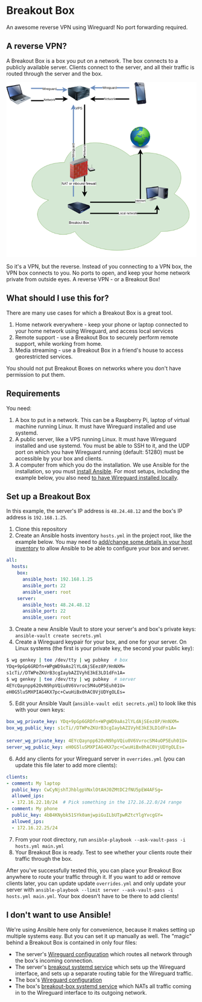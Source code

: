 # Breakout Box
An awesome reverse VPN using Wireguard! No port forwarding required.

## A reverse VPN?

A Breakout Box is a box you put on a network. The box connects to a publicly available server. Clients connect to the server, and all their traffic is routed through the server and the box. 

![Diagram of how a Breakout Box works](docs/breakoutbox.png)

So it's a VPN, but the reverse. Instead of you connecting to a VPN box, the VPN box connects to you. No ports to open, and keep your home network private from outside eyes. A reverse VPN - or a Breakout Box!



## What should I use this for?
There are many use cases for which a Breakout Box is a great tool.

1. Home network everywhere - keep your phone or laptop connected to your home network using Wireguard, and access local services
2. Remote support - use a Breakout Box to securely perform remote support, while working from home.
3. Media streaming - use a Breakout Box in a friend's house to access georestricted services.

You should not put Breakout Boxes on networks where you don't have permission to put them.

## Requirements
You need:

1. A box to put in a network. This can be a Raspberry Pi, laptop of virtual machine running Linux. It must have Wireguard installed and use systemd.
2. A public server, like a VPS running Linux. It must have Wireguard installed and use systemd. You must be able to SSH to it, and the UDP port on which you have Wireguard running (default: 51280) must be accessible by your box and clients.
3. A computer from which you do the installation. We use Ansible for the installation, so you must [install Ansible](https://docs.ansible.com/ansible/latest/installation_guide/intro_installation.html). For most setups, including the example below, you also need [to have Wireguard installed locally](https://www.wireguard.com/install/).

## Set up a Breakout Box
In this example, the server's IP address is `48.24.48.12` and the box's IP address is `192.168.1.25`.

1. Clone this repository
2. Create an Ansible hosts inventory `hosts.yml` in the project root, like the example below. You may need to [add/change some details in your host inventory](https://docs.ansible.com/ansible/latest/user_guide/intro_inventory.html) to allow Ansible to be able to configure your box and server.
```yaml
all:
  hosts:
    box:
      ansible_host: 192.168.1.25
      ansible_port: 22
      ansible_user: root
    server:
      ansible_host: 48.24.48.12
      ansible_port: 22
      ansible_user: root
```

3. Create a new Ansible Vault to store your server's and box's private keys: `ansible-vault create secrets.yml`
4. Create a Wireguard keypair for your box, and one for your server. On Linux systems (the first is your private key, the second your public key):
```sh
$ wg genkey | tee /dev/tty | wg pubkey  # box
YDq+9pGp6GRDfn+WPgWD9aAs2lYLdAjSEez8P/HnNXM=
s1cTi//DTWPeZKUrB3cgIaybAZIVyhE3kE3LD1dFn1A=
$ wg genkey | tee /dev/tty | wg pubkey  # server
4EYcQaynpp62OvN9hpVQiu0V6VvrocSM4uOP5Euh01U=
eH0G5luSMXPIAG4KX7pc+CwuHiBx0hAC0VjUDYgOLEs=
```
5. Edit your Ansible Vault (`ansible-vault edit secrets.yml`) to look like this with your own keys:
```yaml
box_wg_private_key: YDq+9pGp6GRDfn+WPgWD9aAs2lYLdAjSEez8P/HnNXM=
box_wg_public_key: s1cTi//DTWPeZKUrB3cgIaybAZIVyhE3kE3LD1dFn1A=

server_wg_private_key: 4EYcQaynpp62OvN9hpVQiu0V6VvrocSM4uOP5Euh01U=
server_wg_public_key: eH0G5luSMXPIAG4KX7pc+CwuHiBx0hAC0VjUDYgOLEs=

```
6. Add any clients for your Wireguard server in `overrides.yml` (you can update this file later to add more clients):
```yaml
clients:
- comment: My laptop
  public_key: CwCyNjshTJhblgpVNxlOtAHJ0ZMtDC2fNU5pEW4AFSg=
  allowed_ips:
  - 172.16.22.10/24  # Pick something in the 172.16.22.0/24 range
- comment: My phone
  public_key: 4bB4KNybk51SYk0amjwpiGuILbUTpwRZtcYlgYvcgGY=
  allowed_ips:
  - 172.16.22.25/24
```
7. From your root directory, run `ansible-playbook --ask-vault-pass -i hosts.yml main.yml`
8. Your Breakout Box is ready. Test to see whether your clients route their traffic through the box.

After you've successfully tested this, you can place your Breakout Box anywhere to route your traffic through it. If you want to add or remove clients later, you can update update `overrides.yml` and only update your server with `ansible-playbook --limit server --ask-vault-pass -i hosts.yml main.yml`. Your box doesn't have to be there to add clients!

## I don't want to use Ansible!
We're using Ansible here only for convenience, because it makes setting up multiple systems easy. But you can set it up manually as well. The "magic" behind a Breakout Box is contained in only four files:

* The server's [Wireguard configuration](server/templates/wg.conf.j2) which routes all network through the box's incoming connection.
* The server's [breakout systemd service](server/../box/templates/breakout-box.service.j2) which sets up the Wireguard interface, and sets up a separate routing table for the Wireguard traffic.
* The box's [Wireguard configuration](box/templates/wg.conf.j2) 
* The box's [breakout-box systemd service](box/templates/breakout-box.service.j2) which NATs all traffic coming in to the Wireguard interface to its outgoing network.